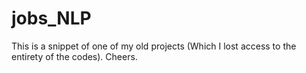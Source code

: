 # jobs_NLP

This is a snippet of one of my old projects (Which I lost access to the entirety of the codes). Cheers.
